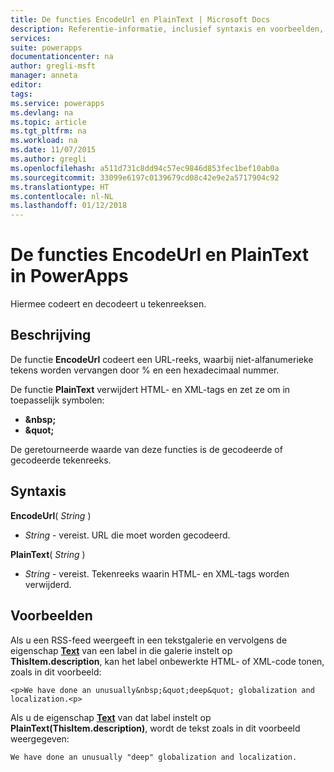 ```yaml
---
title: De functies EncodeUrl en PlainText | Microsoft Docs
description: Referentie-informatie, inclusief syntaxis en voorbeelden, voor de functies EncodeUrl en PlainText in PowerApps
services: 
suite: powerapps
documentationcenter: na
author: gregli-msft
manager: anneta
editor: 
tags: 
ms.service: powerapps
ms.devlang: na
ms.topic: article
ms.tgt_pltfrm: na
ms.workload: na
ms.date: 11/07/2015
ms.author: gregli
ms.openlocfilehash: a511d731c8dd94c57ec9846d853fec1bef10ab0a
ms.sourcegitcommit: 33099e6197c0139679cd08c42e9e2a5717904c92
ms.translationtype: HT
ms.contentlocale: nl-NL
ms.lasthandoff: 01/12/2018
---
```

# <a name="encodeurl-and-plaintext-functions-in-powerapps"></a>De functies EncodeUrl en PlainText in PowerApps
Hiermee codeert en decodeert u tekenreeksen.

## <a name="description"></a>Beschrijving
De functie **EncodeUrl** codeert een URL-reeks, waarbij niet-alfanumerieke tekens worden vervangen door % en een hexadecimaal nummer.  

De functie **PlainText** verwijdert HTML- en XML-tags en zet ze om in toepasselijk symbolen:

* **&amp;nbsp;**
* **&amp;quot;**

De geretourneerde waarde van deze functies is de gecodeerde of gecodeerde tekenreeks.   

## <a name="syntax"></a>Syntaxis
**EncodeUrl**( *String* )

* *String* - vereist.  URL die moet worden gecodeerd.

**PlainText**( *String* )

* *String* - vereist. Tekenreeks waarin HTML- en XML-tags worden verwijderd.

## <a name="examples"></a>Voorbeelden
Als u een RSS-feed weergeeft in een tekstgalerie en vervolgens de eigenschap **[Text](../controls/properties-core.md)** van een label in die galerie instelt op **ThisItem.description**, kan het label onbewerkte HTML- of XML-code tonen, zoals in dit voorbeeld:

    <p>We have done an unusually&nbsp;&quot;deep&quot; globalization and localization.<p>

Als u de eigenschap **[Text](../controls/properties-core.md)** van dat label instelt op **PlainText(ThisItem.description)**, wordt de tekst zoals in dit voorbeeld weergegeven:

    We have done an unusually "deep" globalization and localization.
